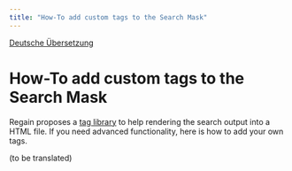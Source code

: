 ```yaml
---
title: "How-To add custom tags to the Search Mask"
---
```


[Deutsche Übersetzung](/de/howto/add_custom_tag/)

How-To add custom tags to the Search Mask
=========================================

Regain proposes a [tag library](/en/component/tag_library/) to help rendering the search output into a HTML file. If you need advanced functionality, here is how to add your own tags.

(to be translated)
